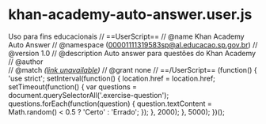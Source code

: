# khan-academy-auto-answer.user.js
Uso para fins educacionais
// ==UserScript==
// @name         Khan Academy Auto Answer
// @namespace    (00001111319583sp@al.educacao.sp.gov.br)
// @version      1.0
// @description  Auto answer para questões do Khan Academy
// @author       
// @match        *([link unavailable](https://pt.khanacademy.org/profile/me/teacher/kaid_396011344410263753786702/class/5832327845560320))*
// @grant        none
// ==/UserScript==
(function() {
  'use strict';
setInterval(function() {
    location.href = location.href;
    setTimeout(function() {
      var questions = document.querySelectorAll('.exercise-question');
      questions.forEach(function(question) {
        question.textContent = Math.random() < 0.5 ? 'Certo' : 'Errado';
      });
    }, 2000);
  }, 5000);
})();
